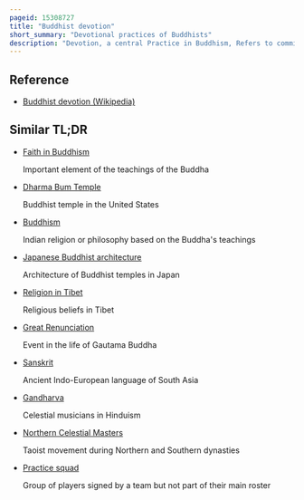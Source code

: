 ```yaml
---
pageid: 15308727
title: "Buddhist devotion"
short_summary: "Devotional practices of Buddhists"
description: "Devotion, a central Practice in Buddhism, Refers to commitment to religious Observances or to an Object or Person, and may be translated with Sanskrit or Pāli Terms like Saddhā, Gārava or Pūjā. Central to buddhist Devotion is the Practice of Buddhnussati which is the Recollection of the inspiring Qualities of Buddha. Although Buddhnussati was an important Aspect of Practice since the early Period of Buddhism its Importance was amplified with the Development of Mahyna Buddhism. With pure Land Buddhism many Forms of Devotion were developed specifically to recollect and connect with the celestial Buddhas especially amitbha."
---
```


## Reference

- [Buddhist devotion (Wikipedia)](https://en.wikipedia.org/?curid=15308727)

## Similar TL;DR

- [Faith in Buddhism](/tldr/en/faith-in-buddhism)

  Important element of the teachings of the Buddha

- [Dharma Bum Temple](/tldr/en/dharma-bum-temple)

  Buddhist temple in the United States

- [Buddhism](/tldr/en/buddhism)

  Indian religion or philosophy based on the Buddha's teachings

- [Japanese Buddhist architecture](/tldr/en/japanese-buddhist-architecture)

  Architecture of Buddhist temples in Japan

- [Religion in Tibet](/tldr/en/religion-in-tibet)

  Religious beliefs in Tibet

- [Great Renunciation](/tldr/en/great-renunciation)

  Event in the life of Gautama Buddha

- [Sanskrit](/tldr/en/sanskrit)

  Ancient Indo-European language of South Asia

- [Gandharva](/tldr/en/gandharva)

  Celestial musicians in Hinduism

- [Northern Celestial Masters](/tldr/en/northern-celestial-masters)

  Taoist movement during Northern and Southern dynasties

- [Practice squad](/tldr/en/practice-squad)

  Group of players signed by a team but not part of their main roster
